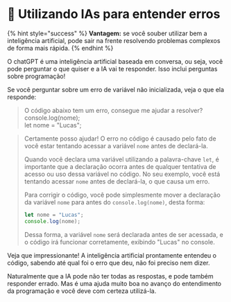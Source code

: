 # 🧠 Utilizando IAs para entender erros



{% hint style="success" %}
**Vantagem:** se você souber utilizar bem a inteligência artificial, pode sair na frente resolvendo problemas complexos de forma mais rápida.
{% endhint %}

O chatGPT é uma inteligência artificial baseada em conversa, ou seja, você pode perguntar o que quiser e a IA vai te responder. Isso inclui perguntas sobre programação!

Se você perguntar sobre um erro de variável não inicializada, veja o que ela responde:

> O código abaixo tem um erro, consegue me ajudar a resolver?\
> console.log(nome);\
> let nome = "Lucas";

> Certamente posso ajudar! O erro no código é causado pelo fato de você estar tentando acessar a variável `nome` antes de declará-la.
>
> Quando você declara uma variável utilizando a palavra-chave `let`, é importante que a declaração ocorra antes de qualquer tentativa de acesso ou uso dessa variável no código. No seu exemplo, você está tentando acessar `nome` antes de declará-la, o que causa um erro.
>
> Para corrigir o código, você pode simplesmente mover a declaração da variável `nome` para antes do `console.log(nome)`, desta forma:
>
> ```javascript
> let nome = "Lucas";
> console.log(nome);
> ```
>
> Dessa forma, a variável `nome` será declarada antes de ser acessada, e o código irá funcionar corretamente, exibindo "Lucas" no console.

Veja que impressionante! A inteligência artificial prontamente entendeu o código, sabendo até qual foi o erro que deu, não foi preciso nem dizer.

Naturalmente que a IA pode não ter todas as respostas, e pode também responder errado. Mas é uma ajuda muito boa no avanço do entendimento da programação e você deve com certeza utilizá-la.
